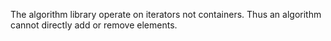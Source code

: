 The algorithm library operate on iterators not containers. Thus an algorithm cannot directly add or remove elements.
